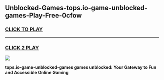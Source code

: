 
## Unblocked-Games-tops.io-game-unblocked-games-Play-Free-0cfow
<h3>
<a href="https://premium76.site?title=tops.io-game-unblocked-games&ref=15A">CLICK TO PLAY</a></h3>
<hr>

<h3>
<a href="https://premium76.site?title=tops.io-game-unblocked-games&ref=15A">CLICK 2 PLAY</a>
  
</h3>

<a href="https://premium76.site?title=tops.io-game-unblocked-games&ref=15A"><img src="https://clearcache.store/games.png"></a>


**tops.io-game-unblocked-games games unblocked: Your Gateway to Fun and Accessible Online Gaming**
